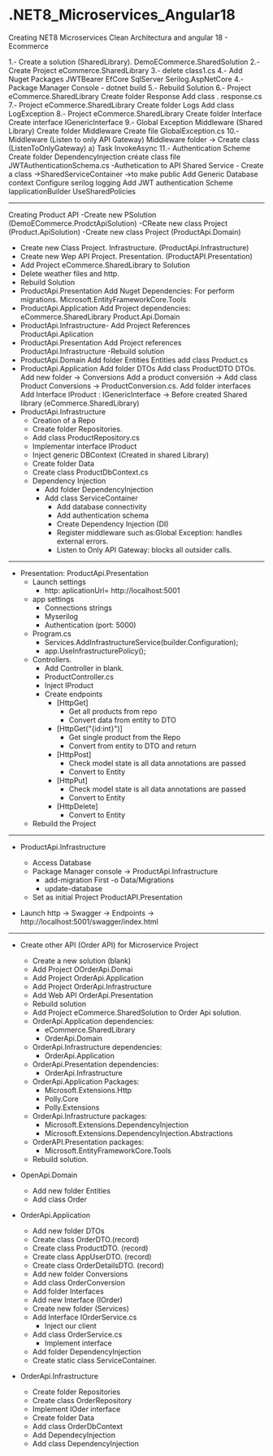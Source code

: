 # .NET8_Microservices_Angular18
Creating NET8 Microservices Clean Architectura and angular 18 - Ecommerce

1.- Create a solution (SharedLibrary). DemoECommerce.SharedSolution
2.- Create Project eCommerce.SharedLibrary
3.- delete class1.cs
4.- Add Nuget Packages
	JWTBearer
	EfCore
	SqlServer
	Serilog.AspNetCore
4.- Package Manager Console
	- dotnet build
5.- Rebuild Solution
6.- Project eCommerce.SharedLibrary
	Create folder Response
	Add class . response.cs
7.- Project eCommerce.SharedLibrary
	Create folder Logs
	Add class LogException
8.- Project eCommerce.SharedLibrary
	Create folder Interface
	Create interface IGenericInterface
9.- Global Exception Middleware (Shared Library)
	Create folder Middleware
	Create file GlobalException.cs
10.- Middleware (Listen to only API Gateway)
	Middleware folder -> Create class (ListenToOnlyGateway)
	a) Task InvokeAsync
11.- Authentication Scheme
	Create folder DependencyInjection
	créate class file JWTAuthenticationSchema.cs
	-Authetication to API
	Shared Service - Create a class ->SharedServiceContainer ->to make public
		Add Generic Database context
		Configure serilog logging
		Add JWT authentication Scheme
		IapplicationBuilder UseSharedPolicies

-------------------------------------------------------
Creating Product API
-Create new PSolution (DemoECommerce.ProdctApiSolution)
-CReate new class Project (Product.ApiSolution)
-Create new class Project (ProductApi.Domain)
- Create new Class Project. Infrastructure. (ProductApi.Infrastructure)
- Create new Wep API Project. Presentation. (ProductAPI.Presentation)
- Add Project eCommerce.SharedLibrary to Solution
- Delete weather files and http.
- Rebuild Solution
- ProductApi.Presentation
	Add Nuget Dependencies:
		For perform migrations. Microsoft.EntityFrameworkCore.Tools
- ProductApi.Application
	Add Project dependencies:
		eCommerce.SharedLibrary
		Product.Api.Domain
- ProductApi.Infrastructure-
	Add Project References
		ProductApi.Aplication
- ProductApi.Presentation
	Add Project references
		ProductApi.Infrastructure
-Rebuild solution
- ProductApi.Domain
	Add folder Entities
	Entities add class Product.cs
- ProductApi.Application
	Add folder DTOs
	Add class ProductDTO
	DTOs.
		Add  new folder -> Conversions
		Add a product conversión -> Add class Product Conversions -> ProductConversion.cs.
	Add folder interfaces
	Add Interface IProduct : IGenericInterface<Product> -> Before created Shared library (eCommerce.SharedLibrary)
- ProductApi.Infrastructure
	- Creation of a Repo 
	- Create folder Repositories.
	- Add class ProductRepository.cs
	- Implementar interface IProduct
	- Inject generic DBContext (Created in shared Library)
	- Create folder Data
	- Create class ProductDbContext.cs
	- Dependency Injection
		- Add folder DependencyInjection
		- Add class ServiceContainer
			- Add database connectivity
			- Add authentication schema
			- Create Dependency Injection (DI)
			- Register middleware such as:Global Exception: handles external errors.
			- Listen to Only API Gateway: blocks all outsider calls.
------------------------------------------------------------------
- Presentation: ProductApi.Presentation 
	- Launch settings
		- http: aplicationUrl= http://localhost:5001
	- app settings
		- Connections strings
		- Myserilog
		- Authentication (port: 5000)
	- Program.cs
		- Services.AddInfrastructureService(builder.Configuration);
		- app.UseInfrastructurePolicy();
	- Controllers.
		- Add Controller in blank.
		- ProductController.cs
		- Inject IProduct
		- Create endpoints
			- [HttpGet]
				- Get all products from repo
				- Convert data from entity to DTO
			- [HttpGet("{id:int}")]
				- Get single product from the Repo
				- Convert from entity to DTO and return
			- [HttpPost]
				- Check model state is all data annotations are passed
				- Convert to Entity
			- [HttpPut]
				- Check model state is all data annotations are passed
				- Convert to Entity
			- [HttpDelete]
				- Convert to Entity
	- Rebuild the Project
-------------------------------------------------------
- ProductApi.Infrastructure
	- Access Database	
	- Package Manager console -> ProductApi.Infrastructure
		- add-migration First -o Data/Migrations
		- update-database
	- Set as initial Project ProductAPI.Presentation

- Launch http -> Swagger -> Endpoints -> http://localhost:5001/swagger/index.html
-----------------------------------------------
- Create other API (Order API) for Microservice Project
	- Create a new solution	(blank)
	- Add Project OOrderApi.Domai	
	- Add Project OrderApi.Application
	- Add Project OrderApi.Infrastructure
	- Add Web API OrderApi.Presentation
	- Rebuild solution
	- Add Project eCommerce.SharedSolution to Order Api solution.
	- OrderApi.Application dependencies:
		- eCommerce.SharedLibrary
		- OrderApi.Domain
	- OrderApi.Infrastructure dependencies:
		- OrderApi.Application	
	- OrderApi.Presentation dependencies:
		- OrderApi.Infrastructure
	- OrderApi.Application Packages:
		- Microsoft.Extensions.Http
		- Polly.Core
		- Polly.Extensions
	- OrderApi.Infrastructure packages:
		- Microsoft.Extensions.DependencyInjection
		- Microsoft.Extensions.DependencyInjection.Abstractions
	- OrderAPI.Presentation packages:
		- Microsoft.EntityFrameworkCore.Tools
	- Rebuild solution.

- OpenApi.Domain
	- Add new folder Entities
	- Add class Order
- OrderApi.Application
	- Add new folder DTOs
	- Create class OrderDTO.(record)
	- Create class ProductDTO. (record)
	- Create class AppUserDTO. (record)
	- Create class OrderDetailsDTO. (record)
	- Add new folder Conversions 
	- Add class OrderConversion
	- Add folder Interfaces
	- Add new Interface (IOrder)
	- Create new folder (Services) 
	- Add Interface IOrderService.cs
		- Inject our client
	- Add class OrderService.cs
		- Implement interface
	- Add folder DependencyInjection
	- Create static class ServiceContainer.
- OrderApi.Infrastructure
	- Create folder Repositories
	- Create class OrderRepository
	- Implement IOder interface
	- Create folder Data
	- Add class OrderDbContext
	- Add DependecyInjection
	- Add class DependencyInjection
	

	
	


